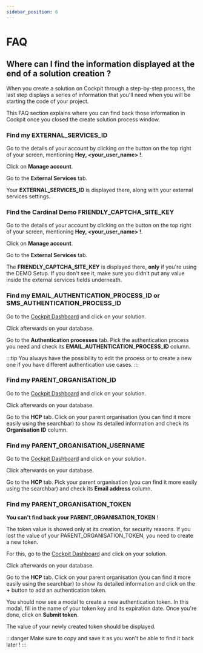 ```yaml
---
sidebar_position: 6
---
```

# FAQ

## Where can I find the information displayed at the end of a solution creation ?
When you create a solution on Cockpit through a step-by-step process, the last step displays a series of information that you'll need when you will be starting the code of your project. 

This FAQ section explains where you can find back those information in Cockpit once you closed the create solution process window. 

### Find my EXTERNAL_SERVICES_ID

Go to the details of your account by clicking on the button on the top right of your screen, mentioning **Hey, <your_user_name> !**.

Click on **Manage account**. 

Go to the **External Services** tab. 

Your **EXTERNAL_SERVICES_ID** is displayed there, along with your external services settings. 

### Find the Cardinal Demo FRIENDLY_CAPTCHA_SITE_KEY
Go to the details of your account by clicking on the button on the top right of your screen, mentioning **Hey, <your_user_name> !**.

Click on **Manage account**. 

Go to the **External Services** tab. 

The **FRIENDLY_CAPTCHA_SITE_KEY** is displayed there, **only** if you're using the DEMO Setup. If you don't see it, make sure you didn't put any value inside the external services fields underneath. 

### Find my EMAIL_AUTHENTICATION_PROCESS_ID or SMS_AUTHENTICATION_PROCESS_ID

Go to the [Cockpit Dashboard](https://cockpit.icure.dev/dashboard) and click on your solution. 

Click afterwards on your database. 

Go to the **Authentication processes** tab. Pick the authentication process you need and check its **EMAIL_AUTHENTICATION_PROCESS_ID** column. 

:::tip 
You always have the possibility to edit the process or to create a new one if you have different authentication use cases. 
:::

### Find my PARENT_ORGANISATION_ID
Go to the [Cockpit Dashboard](https://cockpit.icure.dev/dashboard) and click on your solution. 

Click afterwards on your database. 

Go to the **HCP** tab. Click on your parent organisation (you can find it more easily using the searchbar) to show its detailed information and check its **Organisation ID** column. 

### Find my PARENT_ORGANISATION_USERNAME
Go to the [Cockpit Dashboard](https://cockpit.icure.dev/dashboard) and click on your solution. 

Click afterwards on your database. 

Go to the **HCP** tab. Pick your parent organisation (you can find it more easily using the searchbar)  and check its **Email address** column.

### Find my PARENT_ORGANISATION_TOKEN
**You can't find back your PARENT_ORGANISATION_TOKEN** ! 

The token value is showed only at its creation, for security reasons. If you lost the value of your PARENT_ORGANISATION_TOKEN, you need to create a new token. 

For this, go to the [Cockpit Dashboard](https://cockpit.icure.dev/dashboard) and click on your solution. 

Click afterwards on your database. 

Go to the **HCP** tab. Click on your parent organisation (you can find it more easily using the searchbar) to show its detailed information and click on the **+** button to add an authentication token. 

You should now see a modal to create a new authentication token. In this modal, fill in the name of your token key and its expiration date. Once you're done, click on **Submit token**. 

The value of your newly created token should be displayed. 

:::danger
Make sure to copy and save it as you won't be able to find it back later ! 
:::
